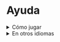 # Ayuda
<details>
  <summary>Cómo jugar</summary>
  
  [Empezar](https://github.com/NepalJohn21/IdleT-Clicker/blob/main/support/docs/how-play/get-started.md)
</details>

<details>
  <summary>En otros idiomas</summary>
  
  [Inglés](https://github.com/NepalJohn21/IdleT-Clicker/blob/main/support/docs/README.md)
  [Español](https://github.comNepalJohn21/IdleT-Clicker/blob/main/support/docs/spanish/README.md)
  [Japonés](https://github.comNepalJohn21/IdleT-Clicker/blob/main/support/docs/japanese/README.md)
</details>
